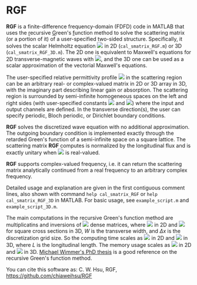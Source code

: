 # RGF
**RGF** is a finite-difference frequency-domain (FDFD) code in MATLAB that uses the <ins>r</ins>ecursive <ins>G</ins>reen's <ins>f</ins>unction method to solve the scattering matrix (or a portion of it) of a user-specified two-sided structure. Specifically, it solves the scalar Helmholtz equation <img src="https://render.githubusercontent.com/render/math?math=[\nabla^2%2Bk^2\varepsilon_{\rm r}({\bf r})]\psi({\bf r})=0"> in 2D (`cal_smatrix_RGF.m`) or 3D (`cal_smatrix_RGF_3D.m`). The 2D one is equivalent to Maxwell's equations for 2D transverse-magnetic waves with <img src="https://render.githubusercontent.com/render/math?math=\psi(x,y)=E_z(x,y)">, and the 3D one can be used as a scalar approximation of the vectorial Maxwell's equations.

The user-specified relative permittivity profile <img src="https://render.githubusercontent.com/render/math?math=\varepsilon_{\rm r}({\bf r})"> in the scattering region can be an arbitrary real- or complex-valued matrix in 2D or 3D array in 3D, with the imaginary part describing linear gain or absorption. The scattering region is surrounded by semi-infinite homogeneous spaces on the left and right sides (with user-specified constants <img src="https://render.githubusercontent.com/render/math?math=\varepsilon_{\rm r}^{\rm L}"> and <img src="https://render.githubusercontent.com/render/math?math=\varepsilon_{\rm r}^{\rm R}">) where the input and output channels are defined. In the transverse direction(s), the user can specify periodic, Bloch periodic, or Dirichlet boundary conditions.

**RGF** solves the discretized wave equation with no additional approximation. The outgoing boundary condition is implemented exactly through the retarded Green's function of a semi-infinite space on a square lattice. The scattering matrix **RGF** computes is normalized by the longitudinal flux and is exactly unitary when <img src="https://render.githubusercontent.com/render/math?math=\varepsilon_{\rm r}({\bf r})"> is real-valued.

**RGF** supports complex-valued frequency, i.e. it can return the scattering matrix analytically continued from a real frequency to an arbitrary complex frequency.

Detailed usage and explanation are given in the first contiguous comment lines, also shown with command <code>help cal_smatrix_RGF</code> or <code>help cal_smatrix_RGF_3D</code> in MATLAB. For basic usage, see `example_script.m` and `example_script_3D.m`.

The main computations in the recursive Green's function method are multiplicatins and inversions of <img src="https://render.githubusercontent.com/render/math?math=N\times N"> dense matrices, where <img src="https://render.githubusercontent.com/render/math?math=N=W/\Delta x"> in 2D and <img src="https://render.githubusercontent.com/render/math?math=N=(W/\Delta x)^2"> for square cross sections in 3D, *W* is the transverse width, and *Δx* is the discretization grid size. So the computing time scales as <img src="https://render.githubusercontent.com/render/math?math=\mathcal{O}(LW^3)"> in 2D and <img src="https://render.githubusercontent.com/render/math?math=\mathcal{O}(LW^6)"> in 3D, where *L* is the longitudinal length. The memory usage scales as <img src="https://render.githubusercontent.com/render/math?math=\mathcal{O}(LW%2BW^2)"> in 2D and <img src="https://render.githubusercontent.com/render/math?math=\mathcal{O}(LW^2%2BW^4)"> in 3D. [Michael Wimmer's PhD thesis](https://epub.uni-regensburg.de/12142/) is a good reference on the recursive Green's function method.

You can cite this software as:
C. W. Hsu, RGF, https://github.com/chiaweihsu/RGF
